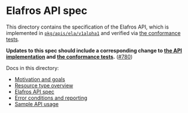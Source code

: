 # Elafros API spec

This directory contains the specification of the Elafros API, which is implemented in
[`pkg/apis/ela/v1alpha1`](/pkg/apis/ela/v1alpha1) and verified via [the
conformance tests](/test/conformance).

**Updates to this spec should include a corresponding change to [the
API implementation](/pkg/apis/ela/v1alpha1) and [the conformance
tests](/test/conformance).** ([#780](https://github.com/knative/serving/issues/780))

Docs in this directory:

* [Motivation and goals](motivation.md)
* [Resource type overview](overview.md)
* [Elafros API spec](spec.md)
* [Error conditions and reporting](errors.md)
* [Sample API usage](normative_examples.md)
